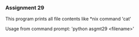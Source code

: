 ### Assignment 29

<p>This program prints all file contents like *nix command 'cat'</p>
<p>Usage from command prompt: 'python asgmt29 &lt;filename&gt;'</p>
